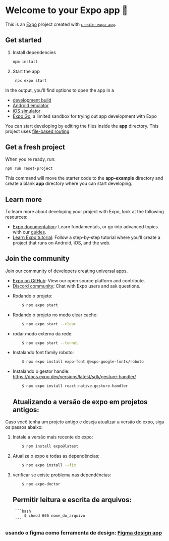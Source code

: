 # Welcome to your Expo app 👋

This is an [Expo](https://expo.dev) project created with [`create-expo-app`](https://www.npmjs.com/package/create-expo-app).

## Get started

1. Install dependencies

   ```bash
   npm install
   ```

2. Start the app

   ```bash
    npx expo start
   ```

In the output, you'll find options to open the app in a

- [development build](https://docs.expo.dev/develop/development-builds/introduction/)
- [Android emulator](https://docs.expo.dev/workflow/android-studio-emulator/)
- [iOS simulator](https://docs.expo.dev/workflow/ios-simulator/)
- [Expo Go](https://expo.dev/go), a limited sandbox for trying out app development with Expo

You can start developing by editing the files inside the **app** directory. This project uses [file-based routing](https://docs.expo.dev/router/introduction).

## Get a fresh project

When you're ready, run:

```bash
npm run reset-project
```

This command will move the starter code to the **app-example** directory and create a blank **app** directory where you can start developing.

## Learn more

To learn more about developing your project with Expo, look at the following resources:

- [Expo documentation](https://docs.expo.dev/): Learn fundamentals, or go into advanced topics with our [guides](https://docs.expo.dev/guides).
- [Learn Expo tutorial](https://docs.expo.dev/tutorial/introduction/): Follow a step-by-step tutorial where you'll create a project that runs on Android, iOS, and the web.

## Join the community

Join our community of developers creating universal apps.

- [Expo on GitHub](https://github.com/expo/expo): View our open source platform and contribute.
- [Discord community](https://chat.expo.dev): Chat with Expo users and ask questions.


* Rodando o projeto:
    ```bash
        $ npx expo start
    ```

* Rodando o projeto no modo clear cache:
    ```bash
        $ npx expo start --clear
    ```

* rodar modo externo da rede:
    ```bash
        $ npx expo start --tunnel
    ```  


* Instalando font family roboto:
    ```bash
        $ npx expo install expo-font @expo-google-fonts/roboto
    ```

* Instalando o gestor handle: https://docs.expo.dev/versions/latest/sdk/gesture-handler/
    ```bash
        $ npx expo install react-native-gesture-handler
    ```

    ## Atualizando a versão de expo em projetos antigos:

Caso você tenha um projeto antigo e deseja atualizar a versão do expo, siga os passos abaixo:

1. Instale a versão mais recente do expo:
    ```bash
        $ npm install expo@latest
    ```
2. Atualize o expo e todas as dependências:
    ```bash
        $ npx expo install --fix
    ```
3. verificar se existe problema nas dependências:
    ```bash
        $ npx expo-doctor
    ```

    ## Permitir leitura e escrita de arquivos:
    
        ```bash
            $ chmod 666 nome_do_arquivo
        ```

### usando o figma como ferramenta de design: [Figma design app](https://www.figma.com/community/file/1155362909441341285/)